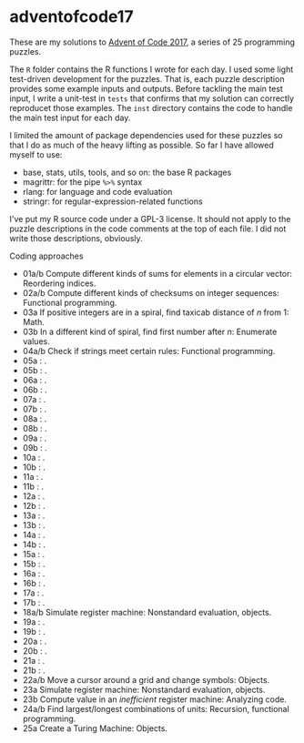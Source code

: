 # adventofcode17

These are my solutions to [Advent of Code 2017](http://adventofcode.com/2017), a
series of 25 programming puzzles.

The `R` folder contains the R functions I wrote for each day. I used some light
test-driven development for the puzzles. That is, each puzzle description
provides some example inputs and outputs. Before tackling the main test input, I
write a unit-test in `tests` that confirms that my solution can correctly
reproducet those examples. The `inst` directory contains the code to handle the
main test input for each day.

I limited the amount of package dependencies used for these puzzles so that I do
as much of the heavy lifting as possible. So far I have allowed myself to use:

* base, stats, utils, tools, and so on: the base R packages
* magrittr: for the pipe `%>%` syntax
* rlang: for language and code evaluation
* stringr: for regular-expression-related functions

I've put my R source code under a GPL-3 license. It should not apply to the
puzzle descriptions in the code comments at the top of each file. I did not
write those descriptions, obviously.

Coding approaches

- 01a/b Compute different kinds of sums for elements in a circular vector: 
  Reordering indices.
- 02a/b Compute different kinds of checksums on integer sequences: 
  Functional programming.
- 03a If positive integers are in a spiral, find taxicab distance of 
  _n_ from 1: Math.
- 03b In a different kind of spiral, find first number after _n_: 
  Enumerate values.
- 04a/b Check if strings meet certain rules: Functional programming.
- 05a : .
- 05b : .
- 06a : .
- 06b : .
- 07a : .
- 07b : .
- 08a : .
- 08b : .
- 09a : .
- 09b : .
- 10a : .
- 10b : .
- 11a : .
- 11b : .
- 12a : .
- 12b : .
- 13a : .
- 13b : .
- 14a : .
- 14b : .
- 15a : .
- 15b : .
- 16a : .
- 16b : .
- 17a : .
- 17b : .
- 18a/b Simulate register machine: Nonstandard evaluation, objects.
- 19a : .
- 19b : .
- 20a : .
- 20b : .
- 21a : .
- 21b : .
- 22a/b Move a cursor around a grid and change symbols: Objects.
- 23a Simulate register machine: Nonstandard evaluation, objects.
- 23b Compute value in an _inefficient_ register machine: Analyzing code.
- 24a/b Find largest/longest combinations of units: Recursion, 
  functional programming.
- 25a Create a Turing Machine: Objects.
